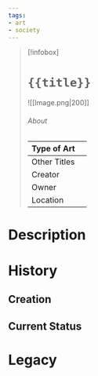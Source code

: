 ```yaml
---
tags:
- art
- society
---
```

> [!infobox]
> # `{{title}}`
> ![[Image.png|200]]
> ###### About
> | Type of Art |   |
> | ---- | ---- |
> | Other Titles |  |
> | Creator |   |
> | Owner |   |
> | Location |  | 

# Description



# History

## Creation

## Current Status



# Legacy



